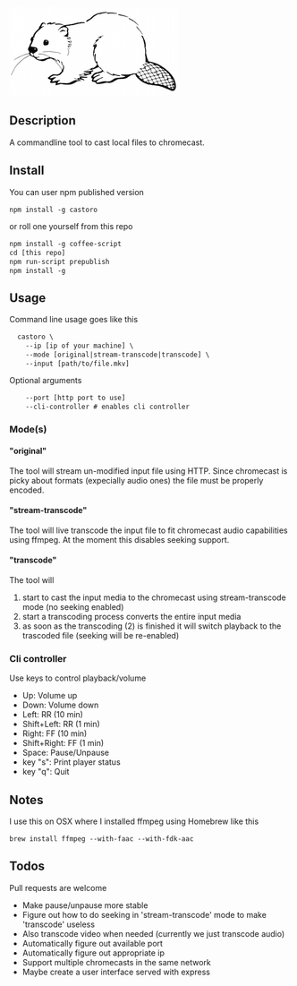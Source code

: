 ![](castoro.png)


Description
-----------

A commandline tool to cast local files to chromecast.


Install
-------

You can user npm published version
    
    npm install -g castoro

or roll one yourself from this repo

    npm install -g coffee-script
    cd [this repo]
    npm run-script prepublish
    npm install -g


Usage
-----

Command line usage goes like this

      castoro \
        --ip [ip of your machine] \
        --mode [original|stream-transcode|transcode] \
        --input [path/to/file.mkv]

Optional arguments

        --port [http port to use]
        --cli-controller # enables cli controller


### Mode(s)


#### "original"

The tool will stream un-modified input file using HTTP. Since chromecast is
picky about formats (expecially audio ones) the file must be properly encoded.

#### "stream-transcode"

The tool will live transcode the input file to fit chromecast audio capabilities
using ffmpeg. At the moment this disables seeking support.

#### "transcode"

The tool will

1. start to cast the input media to the chromecast using stream-transcode mode
   (no seeking enabled)
2. start a transcoding process converts the entire input media
3. as soon as the transcoding (2) is finished it will switch playback to the
   trascoded file (seeking will be re-enabled)


### Cli controller

Use keys to control playback/volume

- Up: Volume up
- Down: Volume down
- Left: RR (10 min)
- Shift+Left: RR (1 min)
- Right: FF (10 min)
- Shift+Right: FF (1 min)
- Space: Pause/Unpause
- key "s": Print player status
- key "q": Quit


Notes
-----

I use this on OSX where I installed ffmpeg using Homebrew like this

    brew install ffmpeg --with-faac --with-fdk-aac


Todos
-----

Pull requests are welcome

- Make pause/unpause more stable
- Figure out how to do seeking in 'stream-transcode' mode to make 'transcode'
  useless
- Also transcode video when needed (currently we just transcode audio)
- Automatically figure out available port
- Automatically figure out appropriate ip
- Support multiple chromecasts in the same network
- Maybe create a user interface served with express 



